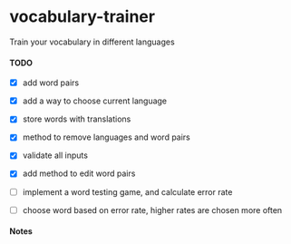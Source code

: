 # vocabulary-trainer
Train your vocabulary in different languages



#### TODO


- [x] add word pairs
- [x] add a way to choose current language
- [x] store words with translations
- [x] method to remove languages and word pairs
- [x] validate all inputs
- [x] add method to edit word pairs
- [ ] implement a word testing game, and calculate error rate
- [ ] choose word based on error rate, higher rates are chosen more often


#### Notes
